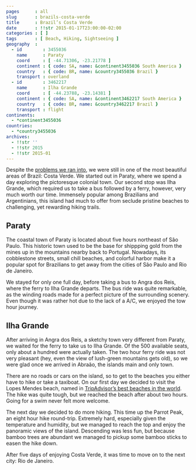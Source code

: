 ```yaml
---
pages      : all
slug       : brazils-costa-verde
title      : Brazil’s Costa Verde
date       : !!str 2015-01-17T23:00:00-02:00
categories : [ ]
tags       : [ Beach, Hiking, Sightseeing ]
geography  :
  - id        : 3455036
    name      : Paraty
    coord     : [ -44.71306, -23.21778 ]
    continent : { code: SA, name: &continent3455036 South America }
    country   : { code: BR, name: &country3455036 Brazil }
    transport : overland
  - id        : 3462217
    name      : Ilha Grande
    coord     : [ -44.23788, -23.14381 ]
    continent : { code: SA, name: &continent3462217 South America }
    country   : { code: BR, name: &country3462217 Brazil }
    transport : flight
continents:
  - *continent3455036
countries:
  - *country3455036
archives:
  - !!str ''
  - !!str 2015
  - !!str 2015-01
---
```


Despite the [problems we ran into](/blog/a-week-of-problems.html), we were still in one of the most beautiful areas of Brazil: Costa Verde.  We started out in Paraty, where we spend a day exploring the pictoresque colonial town.  Our second stop was Ilha Grande, which required us to take a bus followed by a ferry, however, very much worth our time.  Immensely popular among Brazilians and Argentinians, this island had much to offer from seclude pristine beaches to challenging, yet rewarding hiking trails.

## Paraty
The coastal town of Paraty is located about five hours northeast of São Paulo. This historic town used to be the base for shippping gold from the mines up in the mountains nearby back to Portugal. Nowadays, its cobblestone streets, small  chill beaches, and colorful harbor make it a popular spot for Brazilians to get away from the cities of São Paulo and Rio de Janeiro.

We stayed for only one full day, before taking a bus to Angra dos Reis, where the ferry to Ilha Grande departs. The bus ride was quite remarkable, as the winding roads made for a perfect picture of the surrounding scenery. Even though it was rather hot due to the lack of a  A/C, we enjoyed the tow hour journey.

## Ilha Grande
After arriving in Angra dos Reis, a sketchy town very different from Paraty, we waited for the ferry to take us to Ilha Grande. Of the 500 available seats, only about a hundred were actually taken. The two hour ferry ride was not very pleasant (hey, even the view of lush-green mountains gets old), so we were glad once we arrived in Abraão, the islands main and only town.

There are no roads or cars on the island, so to get to the beaches you either have to hike or take a taxiboat. On our first day we decided to visit the Lopes Mendes beach, named in [TripAdvisor’s best beaches in the world](http://www.tripadvisor.com/TravelersChoice-Beaches-cTop-g1). The hike was quite tough, but we reached the beach after about two hours. Going for a swim never felt more welcome.

The next day we decided to do more hiking. This time up the Parrot Peak, an eight hour hike round-trip. Extremely hard, especially given the temperature and humidity, but we managed to reach the top and enjoy the panoramic views of the island. Descending was less fun, but because bamboo trees are abundant we managed to pickup some bamboo sticks to easen the hike down.

After five days of enjoying Costa Verde, it was time to move on to the next city: Rio de Janeiro.